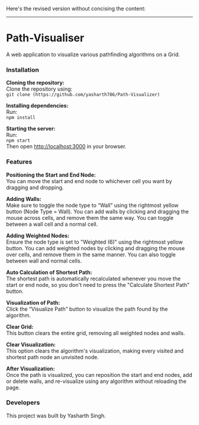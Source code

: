 Here's the revised version without concising the content:

---

# Path-Visualiser  
A web application to visualize various pathfinding algorithms on a Grid.

### Installation  
**Cloning the repository:**  
Clone the repository using:  
`git clone (https://github.com/yasharth786/Path-Visualizer)`

**Installing dependencies:**  
Run:  
`npm install`

**Starting the server:**  
Run:  
`npm start`  
Then open [http://localhost:3000](http://localhost:3000) in your browser.

### Features

**Positioning the Start and End Node:**  
You can move the start and end node to whichever cell you want by dragging and dropping.

**Adding Walls:**  
Make sure to toggle the node type to “Wall” using the rightmost yellow button (Node Type = Wall). You can add walls by clicking and dragging the mouse across cells, and remove them the same way. You can toggle between a wall cell and a normal cell.

**Adding Weighted Nodes:**  
Ensure the node type is set to "Weighted (6)" using the rightmost yellow button. You can add weighted nodes by clicking and dragging the mouse over cells, and remove them in the same manner. You can also toggle between wall and normal cells.

**Auto Calculation of Shortest Path:**  
The shortest path is automatically recalculated whenever you move the start or end node, so you don't need to press the "Calculate Shortest Path" button.

**Visualization of Path:**  
Click the “Visualize Path” button to visualize the path found by the algorithm.

**Clear Grid:**  
This button clears the entire grid, removing all weighted nodes and walls.

**Clear Visualization:**  
This option clears the algorithm's visualization, making every visited and shortest path node an unvisited node.

**After Visualization:**  
Once the path is visualized, you can reposition the start and end nodes, add or delete walls, and re-visualize using any algorithm without reloading the page.

### Developers  
This project was built by Yasharth Singh.
